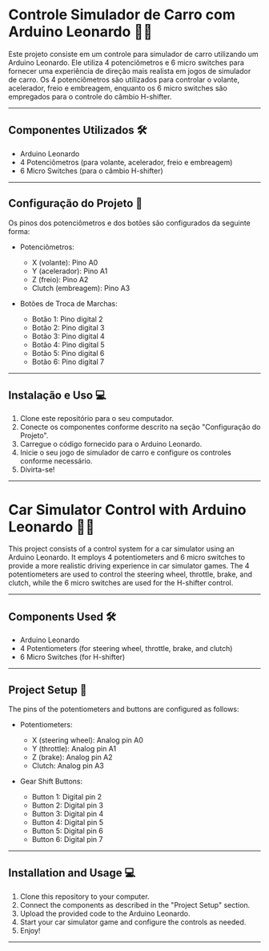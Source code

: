 # Controle Simulador de Carro com Arduino Leonardo 🚗💡

Este projeto consiste em um controle para simulador de carro utilizando um Arduino Leonardo. Ele utiliza 4 potenciômetros e 6 micro switches para fornecer uma experiência de direção mais realista em jogos de simulador de carro. Os 4 potenciômetros são utilizados para controlar o volante, acelerador, freio e embreagem, enquanto os 6 micro switches são empregados para o controle do câmbio H-shifter.

---

## Componentes Utilizados 🛠️

- Arduino Leonardo
- 4 Potenciômetros (para volante, acelerador, freio e embreagem)
- 6 Micro Switches (para o câmbio H-shifter)

---

## Configuração do Projeto 📌

Os pinos dos potenciômetros e dos botões são configurados da seguinte forma:

- Potenciômetros:
  - X (volante): Pino A0
  - Y (acelerador): Pino A1
  - Z (freio): Pino A2
  - Clutch (embreagem): Pino A3

- Botões de Troca de Marchas:
  - Botão 1: Pino digital 2
  - Botão 2: Pino digital 3
  - Botão 3: Pino digital 4
  - Botão 4: Pino digital 5
  - Botão 5: Pino digital 6
  - Botão 6: Pino digital 7

---

## Instalação e Uso 💻

1. Clone este repositório para o seu computador.
2. Conecte os componentes conforme descrito na seção "Configuração do Projeto".
3. Carregue o código fornecido para o Arduino Leonardo.
4. Inicie o seu jogo de simulador de carro e configure os controles conforme necessário.
5. Divirta-se!

---

# Car Simulator Control with Arduino Leonardo 🚗💡

This project consists of a control system for a car simulator using an Arduino Leonardo. It employs 4 potentiometers and 6 micro switches to provide a more realistic driving experience in car simulator games. The 4 potentiometers are used to control the steering wheel, throttle, brake, and clutch, while the 6 micro switches are used for the H-shifter control.

---

## Components Used 🛠️

- Arduino Leonardo
- 4 Potentiometers (for steering wheel, throttle, brake, and clutch)
- 6 Micro Switches (for H-shifter)

---

## Project Setup 📌

The pins of the potentiometers and buttons are configured as follows:

- Potentiometers:
  - X (steering wheel): Analog pin A0
  - Y (throttle): Analog pin A1
  - Z (brake): Analog pin A2
  - Clutch: Analog pin A3

- Gear Shift Buttons:
  - Button 1: Digital pin 2
  - Button 2: Digital pin 3
  - Button 3: Digital pin 4
  - Button 4: Digital pin 5
  - Button 5: Digital pin 6
  - Button 6: Digital pin 7

---

## Installation and Usage 💻

1. Clone this repository to your computer.
2. Connect the components as described in the "Project Setup" section.
3. Upload the provided code to the Arduino Leonardo.
4. Start your car simulator game and configure the controls as needed.
5. Enjoy!

---

